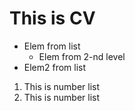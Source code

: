 # This is CV
* Elem from list
    + Elem from 2-nd level
* Elem2 from list
1. This is number list
2. This is number list

